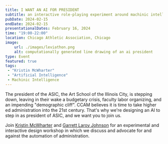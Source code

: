 ```yaml
---
title: I WANT AN AI FOR PRESIDENT
subtitle: an interactive role-playing experiment around machinic intelligence and institutional power 
pubDate: 2024-02-15
endDate: 2024-02-15
presentationalDates: February 16, 2024
time: "19:00-22:00"
location: Chicago Athletic Association, Chicago
image:
    url: ./images/leviathon.png
    alt: computationally generated line drawing of an ai president
type: Event
featured: true
tags: 
 - "Kristin McWharter"
 - "Artificial Intelligence"
 - Machinic Intelligence  
---
```


The president of the ASIC, the Art School of the Illinois City, is stepping down, leaving in their wake a budgetary crisis, faculty labor organizing, and an impending "demographic cliff". CCAM believes it is time to take higher ed administration into the 21st century. That's why we're designing an AI to step in as president of ASIC, and we want you to join us.

Join [Kristin McWharter](https://kristinmcwharter.com/) and [Garrett Laroy Johnson](https://garrettlaroyjohnson.com) for an experimental and interactive design workshop in which we discuss and advocate for and against the automation of administration.
